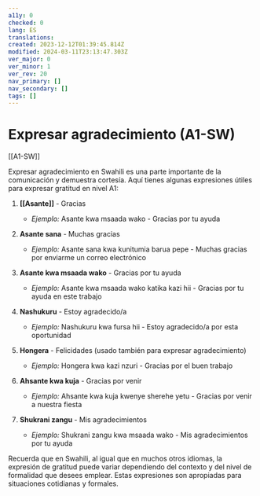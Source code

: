 ```yaml
---
a11y: 0
checked: 0
lang: ES
translations: 
created: 2023-12-12T01:39:45.814Z
modified: 2024-03-11T23:13:47.303Z
ver_major: 0
ver_minor: 1
ver_rev: 20
nav_primary: []
nav_secondary: []
tags: []
---
```

# Expresar agradecimiento (A1-SW)

[[A1-SW]]

Expresar agradecimiento en Swahili es una parte importante de la comunicación y demuestra cortesía. Aquí tienes algunas expresiones útiles para expresar gratitud en nivel A1:

1. **[[Asante]]** - Gracias
   - *Ejemplo:* Asante kwa msaada wako - Gracias por tu ayuda

2. **Asante sana** - Muchas gracias
   - *Ejemplo:* Asante sana kwa kunitumia barua pepe - Muchas gracias por enviarme un correo electrónico

3. **Asante kwa msaada wako** - Gracias por tu ayuda
   - *Ejemplo:* Asante kwa msaada wako katika kazi hii - Gracias por tu ayuda en este trabajo

4. **Nashukuru** - Estoy agradecido/a
   - *Ejemplo:* Nashukuru kwa fursa hii - Estoy agradecido/a por esta oportunidad

5. **Hongera** - Felicidades (usado también para expresar agradecimiento)
   - *Ejemplo:* Hongera kwa kazi nzuri - Gracias por el buen trabajo

6. **Ahsante kwa kuja** - Gracias por venir
   - *Ejemplo:* Ahsante kwa kuja kwenye sherehe yetu - Gracias por venir a nuestra fiesta

7. **Shukrani zangu** - Mis agradecimientos
   - *Ejemplo:* Shukrani zangu kwa msaada wako - Mis agradecimientos por tu ayuda

Recuerda que en Swahili, al igual que en muchos otros idiomas, la expresión de gratitud puede variar dependiendo del contexto y del nivel de formalidad que desees emplear. Estas expresiones son apropiadas para situaciones cotidianas y formales. 